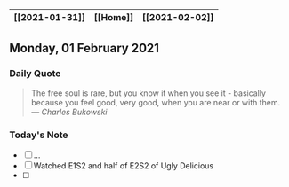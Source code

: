 | [[2021-01-31]] | [[Home]] | [[2021-02-02]] |
| :------------: | :------: | :------------: |

## Monday, 01 February 2021

### Daily Quote
> The free soul is rare, but you know it when you see it - basically because you feel good, very good, when you are near or with them.
> &mdash; <cite>Charles Bukowski</cite>

### Today's Note

- [ ] ...
- [ ] Watched E1S2 and half of E2S2 of Ugly Delicious
- [ ] 